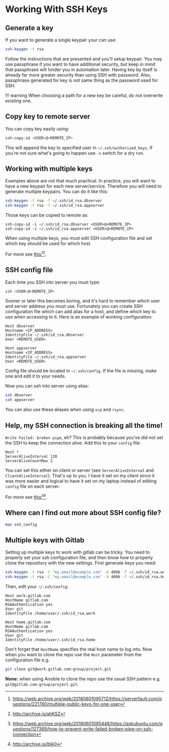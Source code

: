 # Working With SSH Keys

## Generate a key

If you want to generate a single keypair your can use:

```bash
ssh-keygen -t rsa
```

Follow the instructions that are presented and you'll setup keypair. You may use passphrase if you want to have additional security, but keep in mind that passphrase will hinder you in automation later. Having key by itself is already far more greater security than using SSH with password. Also, passphrase generated for key is not same thing as the password used for SSH.

!!! warning
    When choosing a path for a new key be careful, do not overwrite existing one.

## Copy key to remote server

You can copy key easily using:

```bash
ssh-copy-id <USER>@<REMOTE_IP>
```

This will append the key to specified user in `~/.ssh/authorized_keys`. If you're not sure what's going to happen use `-n` switch for a dry run.

## Working with multiple keys

Examples above are not that much practical. In practice, you will want to have a new keypair for each new server/service. Therefore you will need to generate multiple keypairs. You can do it like this:

```bash
ssh-keygen -t rsa -f ~/.ssh/id_rsa.dbserver
ssh-keygen -t rsa -f ~/.ssh/id_rsa.appserver
```

Those keys can be copied to remote as:

```bahs
ssh-copy-id -i ~/.ssh/id_rsa.dbserver <USER>@<REMOTE_IP>
ssh-copy-id -i ~/.ssh/id_rsa.appserver <USER>@<REMOTE_IP>
```

When using multiple keys, you must edit SSH configuration file and set which key should be used for which host.

For more see [this][1][^1][^2].

## SSH config file

Each time you SSH into server you must type:

```bash
ssh <USER>@<REMOTE_IP>
```

Sooner or later this becomes boring, and it's hard to remember which user and server address you must use. Fortunately you can create SSH configuration file which can add alias for a host, and define which key to use when accessing to it. Here is an example of working configuration:

```
Host dbserver
Hostname <IP_ADDRESS>
IdentityFile ~/.ssh/id_rsa.dbserver
User <REMOTE_USER>

Host appserver
Hostname <IP_ADDRESS>
IdentityFile ~/.ssh/id_rsa.appserver
User <REMOTE_USER>
```

Config file should be located in `~/.ssh/config`. If the file is missing, make one and edit it to your needs.

Now you can ssh into server using alias:

```bash
ssh dbserver
ssh appserver
```

You can also use these aliases when using `scp` and `rsync`.

## Help, my SSH connection is breaking all the time!

`Write Failed: broken pipe`, eh? This is probably because you've did not set the SSH to keep the connection alive. Add this to your `config` file:

```
Host *
ServerAliveInterval 120
ServerAliveCountMax 2
```

You can set this either on client or server (see `ServerAliveInterval` and `ClientAliveInterval`). That's up to you. I have it set on my client since it was more easier and logical to have it set on my laptop instead of editing `config` file on each server.

For more see [this][2][^3][^4].

## Where can I find out more about SSH config file?

```bash
man ssh_config
```

## Multiple keys with Gitlab

Setting up multiple keys to work with gitlab can be tricky. You need to properly set your ssh configuration file, and then know how to properly clone the repository with the new settings. First generate keys you need:

```bash
ssh-keygen -t rsa -C "my.email@example.com" -b 4096 -f ~/.ssh/id_rsa.work
ssh-keygen -t rsa -C "my.email@example.com" -b 4096 -f ~/.ssh/id_rsa.home
```

Then, edit your `~/.ssh/config`:

```
Host work.gitlab.com
HostName gitlab.com
RSAAuthentication yes
User git
IdentityFile /home/user/.ssh/id_rsa.work

Host home.gitlab.com
HostName gitlab.com
RSAAuthentication yes
User git
IdentityFile /home/user/.ssh/id_rsa.home
```

Don't forget that `HostName` specifies the real host name to log into. Now when you want to clone the repo use the `Host` parameter from the configuration file e.g.

```bash
git clone git@work.gitlab.com:group/project.git
```

**None:** when using Ansible to clone the repo use the usual SSH pattern e.g. `git@gitlab.com:group/project.git`.

[^1]: <https://web.archive.org/web/20180601095712/https://serverfault.com/questions/221760/multiple-public-keys-for-one-user>
[^2]: <http://archive.is/ahKSZ>
[^3]: <https://web.archive.org/web/20180601095448/https://askubuntu.com/questions/127369/how-to-prevent-write-failed-broken-pipe-on-ssh-connection>
[^4]: <http://archive.is/lblk0>

[1]: https://serverfault.com/questions/221760/multiple-public-keys-for-one-user
[2]: https://askubuntu.com/questions/127369/how-to-prevent-write-failed-broken-pipe-on-ssh-connection
